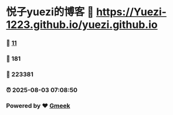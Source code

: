 # 悦子yuezi的博客 :link: https://Yuezi-1223.github.io/yuezi.github.io 
### :page_facing_up: [11](https://Yuezi-1223.github.io/yuezi.github.io/tag.html) 
### :speech_balloon: 181 
### :hibiscus: 223381 
### :alarm_clock: 2025-08-03 07:08:50 
### Powered by :heart: [Gmeek](https://github.com/Meekdai/Gmeek)
